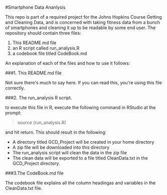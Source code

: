 #Smartphone Data Ananlysis

This repo is part of a required project for the Johns Hopkins Course Getting and Cleaning Data, and is concerned with taking fitness data from a bunch of smartphones and cleaning it up to be readable by some end user.
The repository should contain three files: 

1. This README.md file
2. an R script called run_analysis.R
3. a codebook file titled CodeBook.md


An explanation of each of the files and how to use it follows: 

###1. This README.md file

Not sure there's much to say here. If you can read this, you're using this file correctly. 


###2. The run_analysis R script. 

to execute this file in R, execute the following command in RStudio at the prompt: 

> source (run_analysis.R)

and hit return. This should result in the following: 

* A directory titled GCD_Project will be created in your home directory
* A zip file will be downloaded into this directory
* The run_analysis script will clean the data in the zip file
* The clean data will be exported to a file titled CleanData.txt in the GCD_Project directory. 


###3.The CodeBook.md file

The codebook file explains all the column headingas and variables in the CleanData.txt file. 

